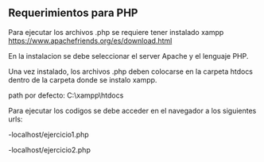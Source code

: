 ## Requerimientos para PHP

Para ejecutar los archivos .php se requiere tener instalado xampp https://www.apachefriends.org/es/download.html

En la instalacion se debe seleccionar el server Apache y el lenguaje PHP.

Una vez instalado, los archivos .php deben colocarse en la carpeta htdocs dentro de la carpeta donde se instalo xampp.

path por defecto: C:\xampp\htdocs

Para ejecutar los codigos se debe acceder en el navegador a los siguientes urls:

-localhost/ejercicio1.php

-localhost/ejercicio2.php
